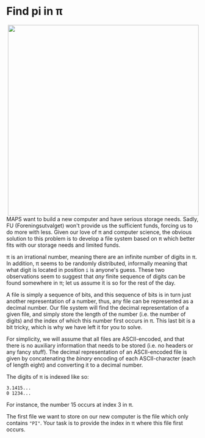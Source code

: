 # Find pi in π
<img align="right" src="https://tstoaddicts.files.wordpress.com/2014/03/pi-pie.jpg" width="500px">
MAPS want to build a new computer and have serious storage needs. Sadly, FU
(Foreningsutvalget) won't provide us the sufficient funds, forcing us to do
more with less. Given our love of π and computer science, the obvious solution
to this problem is to develop a file system based on π which better fits with
our storage needs and limited funds.

π is an irrational number, meaning there are an infinite number of digits in π.
In addition, π seems to be randomly distributed, informally meaning that what
digit is located in position `i` is anyone's guess. These two observations seem to
suggest that *any* finite sequence of digits can be found somewhere in π; let
us assume it is so for the rest of the day.

A file is simply a sequence of bits, and this sequence of bits is in turn just
another representation of a number, thus, any file can be represented as a
decimal number. Our file system will find the decimal representation of a given
file, and simply store the length of the number (i.e. the number of digits) and
the index of which this number first occurs in π. This last bit is a bit
tricky, which is why we have left it for you to solve.

For simplicity, we will assume that all files are ASCII-encoded, and that there
is no auxiliary information that needs to be stored (i.e. no headers or any
fancy stuff). The decimal representation of an ASCII-encoded file is given by
concatenating the *binary* encoding of each ASCII-character (each of length
eight) and converting it to a decimal number.

The digits of π is indexed like so:

```
3.1415...
0 1234...
```

For instance, the number 15 occurs at index 3 in π.

The first file we want to store on our new computer is the file which only
contains `"PI"`. Your task is to provide the index in π where this file first
occurs.
